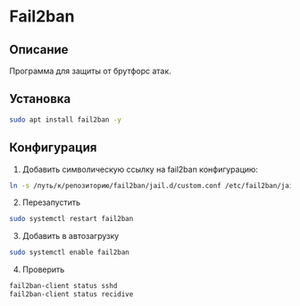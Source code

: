 # Fail2ban

## Описание
Программа для защиты от брутфорс атак.


## Установка

```bash
sudo apt install fail2ban -y
```

## Конфигурация
1. Добавить символическую ссылку на fail2ban конфигурацию:  
```bash
ln -s /путь/к/репозиторию/fail2ban/jail.d/custom.conf /etc/fail2ban/jail.d/custom.conf
```
2. Перезапустить  
```bash
sudo systemctl restart fail2ban
```
3. Добавить в автозагрузку  
```bash
sudo systemctl enable fail2ban
```
4. Проверить  
```bash
fail2ban-client status sshd
fail2ban-client status recidive
```